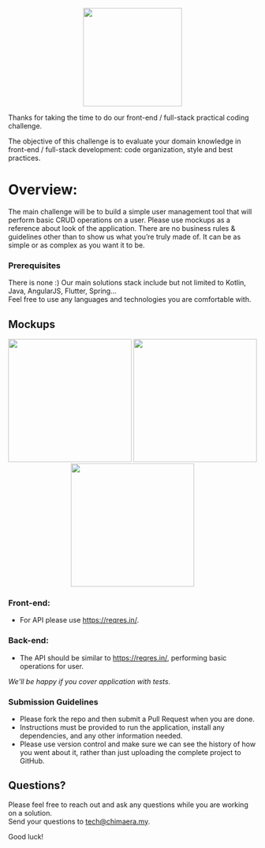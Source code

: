 
<p align="center">
  <img src="https://globalline.my/static/logo.png" width="200">
</p>


Thanks for taking the time to do our front-end / full-stack practical coding challenge.

The objective of this challenge is to evaluate your domain knowledge in front-end / full-stack development: code organization, style and best practices.

# Overview:
The main challenge will be to build a simple user management tool that will perform basic CRUD operations on a user. Please use mockups as a reference 
about look of the application. There are no business rules & guidelines other than to show us what you’re truly made of. It can be as simple or as complex as you want it to be.

### Prerequisites
There is none :) Our main solutions stack include but not limited to Kotlin, Java, AngularJS, Flutter, Spring...  
Feel free to use any languages and technologies you are comfortable with.

## Mockups
<p align="center">
  <img src="https://globalline.my/static/1.jpg" width="250">
  <img src="https://globalline.my/static/2.jpg" width="250">
  <img src="https://globalline.my/static/3.jpg" width="250">
</p>

### Front-end:
- For API please use https://reqres.in/.

### Back-end:
- The API should be similar to https://reqres.in/, performing basic operations for user.

_We'll be happy if you cover application with tests._

### Submission Guidelines
- Please fork the repo and then submit a Pull Request when you are done.
- Instructions must be provided to run the application, install any dependencies, and any other information needed.
- Please use version control and make sure we can see the history of how you went about it, rather than just uploading the complete project to GitHub.

## Questions? ###
Please feel free to reach out and ask any questions while you are working on a solution.  
Send your questions to [tech@chimaera.my](mailto:tech@chimaera.my).  
  
  
Good luck!




  
